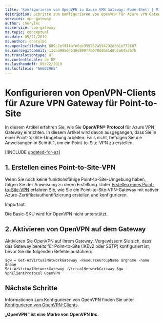 ```yaml
---
title: 'Konfigurieren von OpenVPN in Azure VPN Gateway: PowerShell | Microsoft-Dokumentation'
description: Schritte zum Konfigurieren von OpenVPN für Azure VPN Gateway
services: vpn-gateway
author: cherylmc
ms.service: vpn-gateway
ms.topic: conceptual
ms.date: 05/21/2019
ms.author: cherylmc
ms.openlocfilehash: 609c2ef91fafe0ae955252a594292d861e772f87
ms.sourcegitcommit: 13cba995d4538e099f7e670ddbe1d8b3a64a36fb
ms.translationtype: HT
ms.contentlocale: de-DE
ms.lasthandoff: 05/22/2019
ms.locfileid: "66002965"
---
```

# <a name="configure-openvpn-for-azure-point-to-site-vpn-gateway"></a>Konfigurieren von OpenVPN-Clients für Azure VPN Gateway für Point-to-Site

In diesem Artikel erfahren Sie, wie Sie **OpenVPN® Protocol** für Azure VPN Gateway einrichten. In diesem Artikel wird davon ausgegangen, dass Sie in einer Point-to-Site-Umgebung arbeiten. Falls nicht, befolgen Sie die Anweisungen in Schritt 1, um ein Point-to-Site-VPN zu erstellen.

[!INCLUDE [updated-for-az](../../includes/updated-for-az.md)]

## <a name="vnet"></a>1. Erstellen eines Point-to-Site-VPN

Wenn Sie noch keine funktionsfähige Point-to-Site-Umgebung haben, folgen Sie der Anweisung zu deren Erstellung. Unter [Erstellen eines Point-to-Site-VPN](vpn-gateway-howto-point-to-site-resource-manager-portal.md) erfahren Sie, wie Sie ein Point-to-Site-VPN-Gateway mit nativer Azure-Zertifikatauthentifizierung erstellen und konfigurieren. 

> [!IMPORTANT]
> Die Basic-SKU wird für OpenVPN nicht unterstützt.

## <a name="enable"></a>2. Aktivieren von OpenVPN auf dem Gateway

Aktivieren Sie OpenVPN auf Ihrem Gateway. Vergewissern Sie sich, dass das Gateway bereits für Point-to-Site (IKEv2 oder SSTP) konfiguriert ist, bevor Sie die folgenden Befehle ausführen:

```azurepowershell-interactive
$gw = Get-AzVirtualNetworkGateway -ResourceGroupName $rgname -name $name
Set-AzVirtualNetworkGateway -VirtualNetworkGateway $gw -VpnClientProtocol OpenVPN
```

## <a name="next-steps"></a>Nächste Schritte

Informationen zum Konfigurieren von OpenVPN finden Sie unter [Konfigurieren von OpenVPN-Clients](vpn-gateway-howto-openvpn-clients.md).

**„OpenVPN“ ist eine Marke von OpenVPN Inc.**
